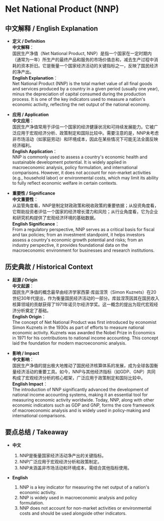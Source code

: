 # Net National Product (NNP)

## 中文解释 / English Explanation

* **定义 / Definition**  
  **中文解释**：  
  国民生产净值（Net National Product, NNP）是指一个国家在一定时期内（通常为一年）所生产的最终产品和服务的市场价值总和，减去生产过程中消耗的资本折旧。它是衡量一个国家经济活动的关键指标之一，反映了国民经济的净产出。  
  **English Explanation**：  
  Net National Product (NNP) is the total market value of all final goods and services produced by a country in a given period (usually one year), minus the depreciation of capital consumed during the production process. It is one of the key indicators used to measure a nation's economic activity, reflecting the net output of the national economy.

* **应用 / Application**  
  **中文应用**：  
  国民生产净值常用于评估一个国家的经济健康状况和可持续发展能力。它被广泛应用于宏观经济分析、政策制定和国际比较中。需要注意的是，NNP未考虑非市场活动（如家庭劳动）和环境成本，因此在某些情况下可能无法全面反映经济福利。  
  **English Application**：  
  NNP is commonly used to assess a country's economic health and sustainable development potential. It is widely applied in macroeconomic analysis, policy formulation, and international comparisons. However, it does not account for non-market activities (e.g., household labor) or environmental costs, which may limit its ability to fully reflect economic welfare in certain contexts.

* **重要性 / Significance**  
  **中文重要性**：  
  从监管角度看，NNP是制定财政政策和税收政策的重要依据；从投资角度看，它帮助投资者评估一个国家的经济增长潜力和风险；从行业角度看，它为企业和研究机构提供了宏观经济环境的基础数据。  
  **English Significance**：  
  From a regulatory perspective, NNP serves as a critical basis for fiscal and tax policies; from an investment standpoint, it helps investors assess a country's economic growth potential and risks; from an industry perspective, it provides foundational data on the macroeconomic environment for businesses and research institutions.

## 历史典故 / Historical Context

* **起源 / Origin**  
  **中文起源**：  
  国民生产净值的概念最早由经济学家西蒙·库兹涅茨（Simon Kuznets）在20世纪30年代提出，作为衡量国民经济活动的一部分。库兹涅茨因其在国民收入核算领域的贡献获得了1971年诺贝尔经济学奖。这一概念的提出为现代宏观经济分析奠定了基础。  
  **English Origin**：  
  The concept of Net National Product was first introduced by economist Simon Kuznets in the 1930s as part of efforts to measure national economic activity. Kuznets was awarded the Nobel Prize in Economics in 1971 for his contributions to national income accounting. This concept laid the foundation for modern macroeconomic analysis.

* **影响 / Impact**  
  **中文影响**：  
  国民生产净值的提出极大地推动了国民经济核算体系的发展，成为全球各国衡量经济活动的重要工具。如今，NNP与其他经济指标（如GDP、GNP）共同构成了宏观经济分析的核心框架，广泛应用于政策制定和国际比较中。  
  **English Impact**：  
  The introduction of NNP significantly advanced the development of national income accounting systems, making it an essential tool for measuring economic activity worldwide. Today, NNP, along with other economic indicators such as GDP and GNP, forms the core framework of macroeconomic analysis and is widely used in policy-making and international comparisons.

## 要点总结 / Takeaway

* **中文**  
  1. NNP是衡量国家经济活动净产出的关键指标。
  2. NNP广泛应用于宏观经济分析和政策制定。
  3. NNP未涵盖非市场活动和环境成本，需结合其他指标使用。

* **English**
  1. NNP is a key indicator for measuring the net output of a nation's economic activity.
  2. NNP is widely used in macroeconomic analysis and policy formulation.
  3. NNP does not account for non-market activities or environmental costs and should be used alongside other indicators.